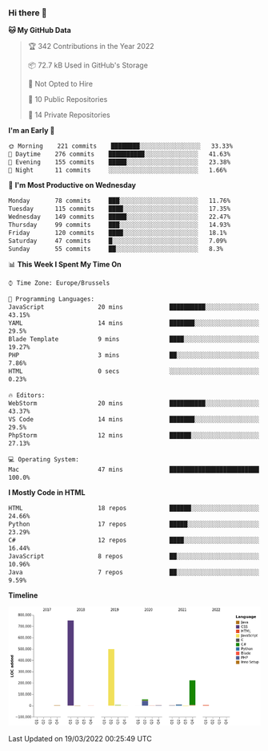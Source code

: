 ### Hi there 👋

<!--START_SECTION:waka-->
**🐱 My GitHub Data** 

> 🏆 342 Contributions in the Year 2022
 > 
> 📦 72.7 kB Used in GitHub's Storage 
 > 
> 🚫 Not Opted to Hire
 > 
> 📜 10 Public Repositories 
 > 
> 🔑 14 Private Repositories  
 > 
**I'm an Early 🐤** 

```text
🌞 Morning    221 commits    ████████░░░░░░░░░░░░░░░░░   33.33% 
🌆 Daytime    276 commits    ██████████░░░░░░░░░░░░░░░   41.63% 
🌃 Evening    155 commits    █████░░░░░░░░░░░░░░░░░░░░   23.38% 
🌙 Night      11 commits     ░░░░░░░░░░░░░░░░░░░░░░░░░   1.66%

```
📅 **I'm Most Productive on Wednesday** 

```text
Monday       78 commits     ███░░░░░░░░░░░░░░░░░░░░░░   11.76% 
Tuesday      115 commits    ████░░░░░░░░░░░░░░░░░░░░░   17.35% 
Wednesday    149 commits    █████░░░░░░░░░░░░░░░░░░░░   22.47% 
Thursday     99 commits     ███░░░░░░░░░░░░░░░░░░░░░░   14.93% 
Friday       120 commits    ████░░░░░░░░░░░░░░░░░░░░░   18.1% 
Saturday     47 commits     █░░░░░░░░░░░░░░░░░░░░░░░░   7.09% 
Sunday       55 commits     ██░░░░░░░░░░░░░░░░░░░░░░░   8.3%

```


📊 **This Week I Spent My Time On** 

```text
⌚︎ Time Zone: Europe/Brussels

💬 Programming Languages: 
JavaScript               20 mins             ██████████░░░░░░░░░░░░░░░   43.15% 
YAML                     14 mins             ███████░░░░░░░░░░░░░░░░░░   29.5% 
Blade Template           9 mins              ████░░░░░░░░░░░░░░░░░░░░░   19.27% 
PHP                      3 mins              ██░░░░░░░░░░░░░░░░░░░░░░░   7.86% 
HTML                     0 secs              ░░░░░░░░░░░░░░░░░░░░░░░░░   0.23%

🔥 Editors: 
WebStorm                 20 mins             ██████████░░░░░░░░░░░░░░░   43.37% 
VS Code                  14 mins             ███████░░░░░░░░░░░░░░░░░░   29.5% 
PhpStorm                 12 mins             ██████░░░░░░░░░░░░░░░░░░░   27.13%

💻 Operating System: 
Mac                      47 mins             █████████████████████████   100.0%

```

**I Mostly Code in HTML** 

```text
HTML                     18 repos            ██████░░░░░░░░░░░░░░░░░░░   24.66% 
Python                   17 repos            █████░░░░░░░░░░░░░░░░░░░░   23.29% 
C#                       12 repos            ████░░░░░░░░░░░░░░░░░░░░░   16.44% 
JavaScript               8 repos             ██░░░░░░░░░░░░░░░░░░░░░░░   10.96% 
Java                     7 repos             ██░░░░░░░░░░░░░░░░░░░░░░░   9.59%

```


**Timeline**

![Chart not found](https://raw.githubusercontent.com/guillaumedeplancke/guillaumedeplancke/main/charts/bar_graph.png) 


 Last Updated on 19/03/2022 00:25:49 UTC
<!--END_SECTION:waka-->
